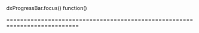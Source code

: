 <!--id-->dxProgressBar.focus()<!--/id-->
<!--merge--><!--/merge-->
<!--hidden--><!--/hidden-->
<!--type-->function()<!--/type-->
===========================================================================
